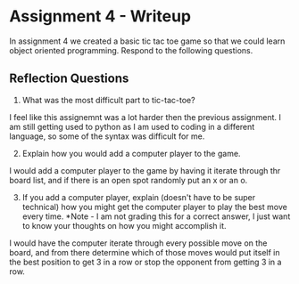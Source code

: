 # Assignment 4 - Writeup

In assignment 4 we created a basic tic tac toe game so that we could learn object oriented programming. Respond to the following questions.

## Reflection Questions

1. What was the most difficult part to tic-tac-toe?
   
I feel like this assignemnt was a lot harder then the previous assignment. I am still getting used to python as I am used to coding in a different language, so some of the syntax was difficult for me.

2. Explain how you would add a computer player to the game.

I would add a computer player to the game by having it iterate through thr board list, and if there is an open spot randomly put an x or an o.

3. If you add a computer player, explain (doesn't have to be super technical) how you might get the computer player to play the best move every time. *Note - I am not grading this for a correct answer, I just want to know your thoughts on how you might accomplish it.

I would have the computer iterate through every possible move on the board, and from there determine which of those moves would put itself in the best position to get 3 in a row or stop the opponent from getting 3 in a row.
